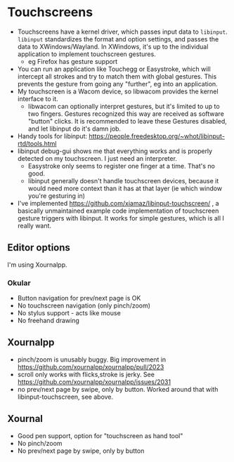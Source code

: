# Touchscreens

* Touchscreens have a kernel driver, which passes input data to `libinput`. `libinput` standardizes the format and option settings, and passes the data to XWindows/Wayland. In XWindows, it's up to the individual application to implement touchscreen gestures.
  * eg Firefox has gesture support
* You can run an application like Touchegg or Easystroke, which will intercept all strokes and try to match them with global gestures. This prevents the gesture from going any "further", eg into an application. 
* My touchscreen is a Wacom device, so libwacom provides the kernel interface to it.
  * libwacom can optionally interpret gestures, but it's limited to up to two fingers. Gestures recognized this way are received as software "button" clicks. It is recommended to leave these Gestures disabled, and let libinput do it's damn job.
* Handy tools for libinput: https://people.freedesktop.org/~whot/libinput-rtd/tools.html
* libinput debug-gui shows me that everything works and is properly detected on my touchscreen. I just need an interpreter.
  * Easystroke only seems to register one finger at a time. That's no good.
  * libinput generally doesn't handle touchscreen devices, because it would need more context than it has at that layer (ie which window you're gesturing in)
* I've implemented https://github.com/xiamaz/libinput-touchscreen/ , a basically unmaintained example code implementation of touchscreen gesture triggers with libinput. It works for simple gestures, which is all I really want.

## Editor options

I'm using Xournalpp.

### Okular

* Button navigation for prev/next page is OK
* No touchscreen navigation (only pinch/zoom)
* No stylus support - acts like mouse
* No freehand drawing

## Xournalpp

* pinch/zoom is unusably buggy. Big improvement in https://github.com/xournalpp/xournalpp/pull/2023
* scroll only works with flicks,stroke is jerky. See https://github.com/xournalpp/xournalpp/issues/2031
* no prev/next page by swipe, only by button. Worked around that with libinput-touchscreen, see above.

## Xournal

* Good pen support, option for "touchscreen as hand tool"
* No pinch/zoom
* No prev/next page by swipe, only by button

